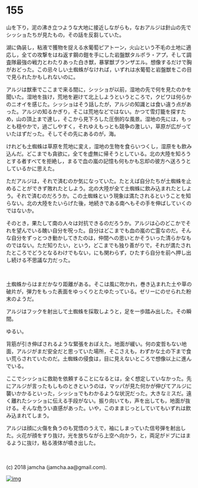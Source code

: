 # 155

山を下り，泥の沸き立つような大地に接近しながらも，なおアルジは針山の先でシッショたちが見たもの，その話を反芻していた。  

湖に偽装し，粘液で獲物を捉える水葡萄ピアトーン，火山という不毛の土地に適応し，全ての攻撃をはね返す鋼の鎧を手にした岩盤獣タルポラ・アプ，そして調査隊最強の戦力とわたりあった白き獣，暴掌獣ブランザエル。想像するだけで胸がおどった。この忌々しい土蜘蛛がなければ，いずれは水葡萄と岩盤獣をこの目で見られたかもしれないのに。  

アルジは獣車でここまで来る間に，シッショが以前，湿地の先で何を見たのかを聞いた。湿地を抜け，荒地を避けて北上しようというところで，クビワは何らかのニオイを感じた。シッショはそう話したが，アルジの知識とは食い違う点があった。アルジの知るかぎり，そこは荒地などではない。かつて雪灯籠を探すため，山の頂上まで達し，そこから見下ろした圧倒的な風景。湿地の先には，もっとも穏やかで，過ごしやすく，それゆえもっとも競争の激しい，草原が広がっていたはずだった。そしてその先にあるのが，海。  

けれども土蜘蛛は草原を荒地に変え，湿地の生物を食らいつくし，湿原をも飲み込んだ。どこまでも貪欲に，全てを虚無に帰そうとしている。北の大陸を知ろうとする者すべてを拒絶し，まるで血の嵐の記憶も何もかも忘却の彼方へ送ろうとしているかに思えた。  

ただアルジは，それで済むのか気になっていた。たとえば自分たちが土蜘蛛を止めることができず敗れたとしよう。北の大陸が全て土蜘蛛に飲み込まれたとしよう。それで済むのだろうか。この土蜘蛛という現象は満たされるということを知らない。北の大陸をたいらげた後，地続きである南へもその手を伸ばしていくのではないか。  

そのとき，果たして南の人々は対抗できるのだろうか。アルジは心のどこかでそれを望んでいる醜い自分を呪った。自分はどこまでも血の嵐の亡霊なのだ。そんな自分をずっとつき動かしてきたのは，仲間への思いとかそういった清らかなものではない。ただ知りたい，という，どこまでも独り善がりで，それが満たされたところでどうとなるわけでもない，にも関わらず，ひたすら自分を前へ押し出し続ける不思議な力だった。  

<br>  

土蜘蛛からはまだかなり距離がある。そこは風に吹かれ，巻き込まれた土や草の破片が，弾力をもった表面をゆっくりとたゆたっている。ゼリーにのせられた粉末のようだ。  

アルジはフックを射出して土蜘蛛を採取しようと，足を一歩踏み出した。その瞬間。  

ゆるい。  

背筋が引き伸ばされるような緊張をおぼえた。地面が緩い。何の変哲もない地面，アルジがまだ安全だと思っていた場所，そこさえも，わずかな土の下まで食い荒らされていたのだ。土蜘蛛の侵食は，目に見えないところで想像以上に進んでいる。  

ここでシッショに救助を依頼することになるとは，全く想定していなかった。先にアルジが言ったもしものときというのは，マッパが見た何かが伸びてアルジに襲いかかるといった，シッショでもわかるような状況だった。大きなミスだ。遠く離れたシッショに伝える手段がない。振り向いても，声を出しても，地面が抜ける。そんな危うい直感があった。いや，このままじっとしていてもいずれは飲み込まれてしまう。  

アルジは顔に火傷を負うのも覚悟のうえで，袖にしまっていた信号弾を射出した。火花が顔をすり抜け，光を放ちながら上空へ向かう，と，両足がドブにはまるように抜け，粘る液体が噴き出した。  

<br>  
<br>  
(c) 2018 jamcha (jamcha.aa@gmail.com).  

[![img](http://i.creativecommons.org/l/by-nc-sa/4.0/88x31.png)](http://creativecommons.org/licenses/by-nc-sa/4.0/deed)